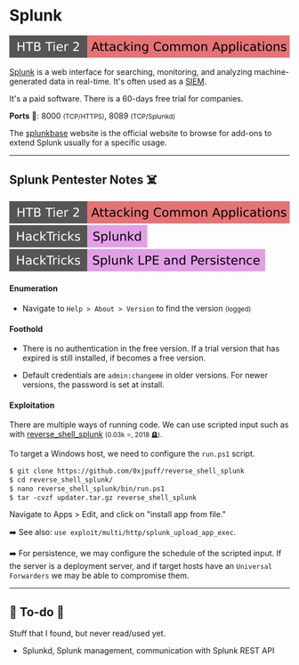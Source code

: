 # Splunk

[![attacking_common_applications](../../../../cybersecurity/_badges/htb/attacking_common_applications.svg)](https://academy.hackthebox.com/course/preview/attacking-common-applications)

<div class="row row-cols-lg-2"><div>

[Splunk](https://www.splunk.com/) is a web interface for searching, monitoring, and analyzing machine-generated data in real-time. It's often used as a [SIEM](/cybersecurity/blue-team/topics/logs.md#security-information-and-event-management-siem).

It's a paid software. There is a 60-days free trial for companies.

**Ports** 🐲: 8000 <small>(TCP/HTTPS)</small>, 8089 <small>(TCP/Splunkd)</small>

The [splunkbase](https://splunkbase.splunk.com/) website is the official website to browse for add-ons to extend Splunk usually for a specific usage.
</div><div>
</div></div>

<hr class="sep-both">

## Splunk Pentester Notes ☠️

[![attacking_common_applications](../../../../cybersecurity/_badges/htb/attacking_common_applications.svg)](https://academy.hackthebox.com/course/preview/attacking-common-applications)
[![splunkd](../../../../cybersecurity/_badges/hacktricks/splunkd.svg)](https://book.hacktricks.xyz/network-services-pentesting/8089-splunkd)
[![splunk_lpe_and_persistence](../../../../cybersecurity/_badges/hacktricks/splunk_lpe_and_persistence.svg)](https://book.hacktricks.xyz/linux-hardening/privilege-escalation/splunk-lpe-and-persistence)

<div class="row row-cols-lg-2"><div>

#### Enumeration

* Navigate to `Help > About > Version` to find the version <small>(logged)</small>

#### Foothold

* There is no authentication in the free version. If a trial version that has expired is still installed, if becomes a free version.

* Default credentials are `admin:changeme` in older versions. For newer versions, the password is set at install.
</div><div>

#### Exploitation

There are multiple ways of running code. We can use scripted input such as with [reverse_shell_splunk](https://github.com/0xjpuff/reverse_shell_splunk) <small>(0.03k ⭐, 2018 🪦)</small>.

To target a Windows host, we need to configure the `run.ps1` script.

```shell!
$ git clone https://github.com/0xjpuff/reverse_shell_splunk
$ cd reverse_shell_splunk/
$ nano reverse_shell_splunk/bin/run.ps1
$ tar -cvzf updater.tar.gz reverse_shell_splunk
```

Navigate to Apps > Edit, and click on "install app from file."

➡️ See also: `use exploit/multi/http/splunk_upload_app_exec`.

➡️ For persistence, we may configure the schedule of the scripted input. If the server is a deployment server, and if target hosts have an `Universal Forwarders` we may be able to compromise them.
</div></div>

<hr class="sep-both">

## 👻 To-do 👻

Stuff that I found, but never read/used yet.

<div class="row row-cols-lg-2"><div>

* Splunkd, Splunk management, communication with Splunk REST API
</div><div>
</div></div>